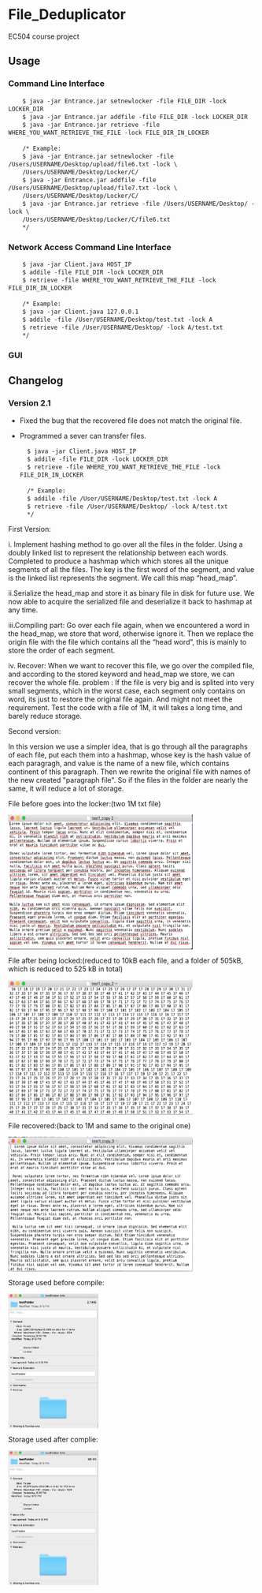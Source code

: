 # File_Deduplicator
EC504 course project

## Usage
### Command Line Interface
        $ java -jar Entrance.jar setnewlocker -file FILE_DIR -lock LOCKER_DIR
        $ java -jar Entrance.jar addfile -file FILE_DIR -lock LOCKER_DIR
        $ java -jar Entrance.jar retrieve -file WHERE_YOU_WANT_RETRIEVE_THE_FILE -lock FILE_DIR_IN_LOCKER
        
        /* Example:
        $ java -jar Entrance.jar setnewlocker -file /Users/USERNAME/Desktop/upload/file6.txt -lock \
        /Users/USERNAME/Desktop/Locker/C/
        $ java -jar Entrance.jar addfile -file /Users/USERNAME/Desktop/upload/file7.txt -lock \
        /Users/USERNAME/Desktop/Locker/C/
        $ java -jar Entrance.jar retrieve -file /Users/USERNAME/Desktop/ -lock \
        /Users/USERNAME/Desktop/Locker/C/file6.txt
        */
### Network Access Command Line Interface

        $ java -jar Client.java HOST_IP
        $ addile -file FILE_DIR -lock LOCKER_DIR
        $ retrieve -file WHERE_YOU_WANT_RETRIEVE_THE_FILE -lock FILE_DIR_IN_LOCKER
        
        /* Example:
        $ java -jar Client.java 127.0.0.1
        $ addile -file /User/USERNAME/Desktop/test.txt -lock A
        $ retrieve -file /User/USERNAME/Desktop/ -lock A/test.txt
        */
### GUI

## Changelog
### Version 2.1
- Fixed the bug that the recovered file does not match the original file.
- Programmed a sever can transfer files.

        $ java -jar Client.java HOST_IP
        $ addile -file FILE_DIR -lock LOCKER_DIR
        $ retrieve -file WHERE_YOU_WANT_RETRIEVE_THE_FILE -lock FILE_DIR_IN_LOCKER
        
        /* Example:
        $ addile -file /User/USERNAME/Desktop/test.txt -lock A
        $ retrieve -file /User/USERNAME/Desktop/ -lock A/test.txt
        */

First Version:

i. Implement hashing method to go over all the files in the folder. Using a doubly linked list to represent the relationship between each words. Completed to produce a hashmap which  which stores all the unique segments of all the files. The key is the first word of the segment, and value is the linked list represents the segment. We call this map “head_map”. 
 
ii.Serialize the head_map and store it as binary file in disk for future use. We now able to acquire the serialized file and deserialize it back to hashmap at any time. 

iii.Compiling part: Go over each file again, when we encountered a word in the head_map, we store that word, otherwise ignore it. Then we replace the origin file with the file which contains all the “head word”, this is mainly to store the order of each segment.

iv. Recover:  When we want to recover this file, we go over the compiled file, and according to the stored keyword and head_map we store, we can recover the whole file. 
problem :
 If the file is very big and is splited into very small segments, which in the worst case, each segment only contains on word, its just to restore the original file again. And might not meet the requirement. Test the code with a file of 1M, it will takes a long time, and barely reduce storage.

Second version:

In this version we use a simpler idea, that is go through all the paragraphs of each file, put each them into a hashmap, whose key is the hash value of each paragragh, and value is the name of a new file, which contains continent of this paragraph. Then we rewrite the original file with names of the new created "paragraph file". So if the files in the folder are nearly the same, it will reduce a lot of storage.

File before goes into the locker:(two 1M txt file)

<img src="https://github.com/AmyWangJingjun/File_Deduplicator/blob/master/version%202/ScreenShots/Screen%20Shot%202018-04-08%20at%207.53.30%20PM.png" width = "375" height = "273" alt="Laptop" align=center />

File after being locked:(reduced to 10kB each file, and a folder of 505kB, which is reduced to 525 kB in total)

<img src="https://github.com/AmyWangJingjun/File_Deduplicator/blob/master/version%202/ScreenShots/Screen%20Shot%202018-04-08%20at%207.53.14%20PM.png" width = "375" height = "273" alt="Laptop" align=center />

File recovered:(back to 1M and same to the original one)

<img src="https://github.com/AmyWangJingjun/File_Deduplicator/blob/master/version%202/ScreenShots/Screen%20Shot%202018-04-08%20at%208.40.48%20PM.png" width = "375" height = "273" alt="Laptop" align=center />

Storage used before compile:

<img src="https://github.com/AmyWangJingjun/File_Deduplicator/blob/master/version%202/ScreenShots/Screen%20Shot%202018-04-08%20at%209.13.12%20PM.png" height = "273" alt="Laptop" align=center />

Storage used after complie:

<img src="https://github.com/AmyWangJingjun/File_Deduplicator/blob/master/version%202/ScreenShots/Screen%20Shot%202018-04-08%20at%209.13.48%20PM.png" height = "273" alt="Laptop" align=center />

